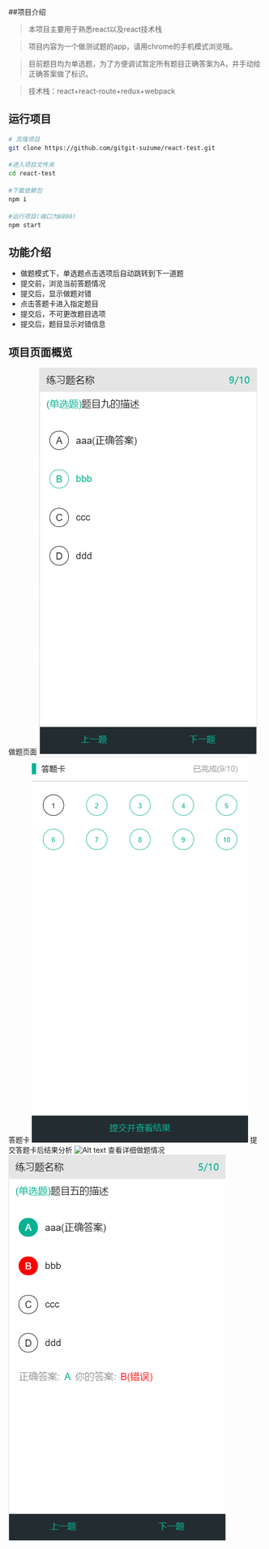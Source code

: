 ##项目介绍

> 本项目主要用于熟悉react以及react技术栈

> 项目内容为一个做测试题的app，请用chrome的手机模式浏览哦。

> 目前题目均为单选题，为了方便调试暂定所有题目正确答案为A，并手动给正确答案做了标识。

> 技术栈：react+react-route+redux+webpack

## 运行项目

```bash
# 克隆项目
git clone https://github.com/gitgit-suzume/react-test.git

#进入项目文件夹
cd react-test

#下载依赖包
npm i

#运行项目(端口为8800)
npm start
```
## 功能介绍
* 做题模式下，单选题点击选项后自动跳转到下一道题
* 提交前，浏览当前答题情况
* 提交后，显示做题对错
* 点击答题卡进入指定题目
* 提交后，不可更改题目选项
* 提交后，题目显示对错信息

## 项目页面概览
做题页面
![Alt text](/forReadMe/选择题.png "选择题")
答题卡
![Alt text](/forReadMe/答题卡.png "答题卡")
提交答题卡后结果分析
![Alt text](/forReadMe/提交答题卡后结果分析.png "提交答题卡后结果分析")
查看详细做题情况
![Alt text](/forReadMe/查看做题详情.png "查看详细做题情况")




